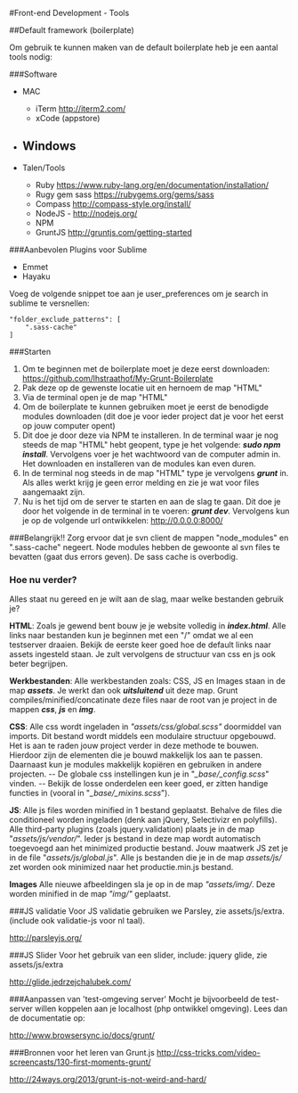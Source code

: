 #Front-end Development - Tools

##Default framework (boilerplate)

Om gebruik te kunnen maken van de default boilerplate heb je een aantal tools nodig:

###Software

 - MAC
	 - iTerm http://iterm2.com/
	 - xCode (appstore)
 - Windows
	 - 


 - Talen/Tools
	 - Ruby https://www.ruby-lang.org/en/documentation/installation/
	 - Rugy gem sass https://rubygems.org/gems/sass
 	 - Compass http://compass-style.org/install/
 	 - NodeJS - http://nodejs.org/ 
 	 - NPM
 	 - GruntJS http://gruntjs.com/getting-started

###Aanbevolen Plugins voor Sublime
 - Emmet
 - Hayaku

Voeg de volgende snippet toe aan je user_preferences om je search in sublime te versnellen:

    "folder_exclude_patterns": [
	  	".sass-cache"
  	]

###Starten

 1. Om te beginnen met de boilerplate moet je deze eerst downloaden:
    https://github.com/lhstraathof/My-Grunt-Boilerplate
 2. Pak deze op de gewenste locatie uit en hernoem de map "HTML"
 3. Via de terminal open je de map "HTML"
 4. Om de boilerplate te kunnen gebruiken moet je eerst de benodigde modules downloaden (dit doe je voor ieder project dat je voor het eerst op jouw computer opent)
 5. Dit doe je door deze via NPM te installeren. In de terminal waar je nog steeds de map "HTML" hebt geopent, type je het volgende: ***sudo npm install***. Vervolgens voer je het wachtwoord van de computer admin in. Het downloaden en installeren van de modules kan even duren.
 6. In de terminal nog steeds in de map "HTML" type je vervolgens ***grunt*** in. Als alles werkt krijg je geen error melding en zie je wat voor files aangemaakt zijn.
 7. Nu is het tijd om de server te starten en aan de slag te gaan. Dit doe je door het volgende in de terminal in te voeren: ***grunt dev***. Vervolgens kun je op de volgende url ontwikkelen: http://0.0.0.0:8000/

###Belangrijk!!
Zorg ervoor dat je svn client de mappen "node_modules" en ".sass-cache" negeert. Node modules hebben de gewoonte al svn files te bevatten (gaat dus errors geven). De sass cache is overbodig.

### Hoe nu verder?
Alles staat nu gereed en je wilt aan de slag, maar welke bestanden gebruik je?

**HTML**: Zoals je gewend bent bouw je je website volledig in ***index.html***. Alle links naar bestanden kun je beginnen met een "/" omdat we al een testserver draaien. Bekijk de eerste keer goed hoe de default links naar assets ingesteld staan. Je zult vervolgens de structuur van css en js ook beter begrijpen.

**Werkbestanden**: Alle werkbestanden zoals: CSS, JS en Images staan in de map ***assets***. Je werkt dan ook ***uitsluitend*** uit deze map. Grunt compiles/minified/concatinate deze files naar de root van je project in de mappen ***css***, ***js*** en ***img***.

**CSS**: Alle css wordt ingeladen in *"assets/css/global.scss"* doormiddel van imports. Dit bestand wordt middels een modulaire structuur opgebouwd. Het is aan te raden jouw project verder in deze methode te bouwen. Hierdoor zijn de elementen die je bouwd makkelijk los aan te passen. Daarnaast kun je modules makkelijk kopiëren en gebruiken in andere projecten. -- De globale css instellingen kun je in "*_base/_config.scss*" vinden. -- Bekijk de losse onderdelen een keer goed, er zitten handige functies in (vooral in "*_base/_mixins.scss*").

**JS**: Alle js files worden minified in 1 bestand geplaatst. Behalve de files die conditioneel worden ingeladen (denk aan jQuery, Selectivizr en polyfills). Alle third-party plugins (zoals jquery.validation) plaats je in de map "*assets/js/vendor/*". Ieder js bestand in deze map wordt automatisch toegevoegd aan het minimized productie bestand. Jouw maatwerk JS zet je in de file "*assets/js/global.js*". Alle js bestanden die je in de map *assets/js/* zet worden ook minimized naar het productie.min.js bestand.

**Images** 
Alle nieuwe afbeeldingen sla je op in de map *"assets/img/*. Deze worden minified in de map *"img/"* geplaatst.

###JS validatie
Voor JS validatie gebruiken we Parsley, zie assets/js/extra. (include ook validatie-js voor nl taal).

http://parsleyjs.org/

###JS Slider
Voor het gebruik van een slider, include: jquery glide, zie assets/js/extra

http://glide.jedrzejchalubek.com/

###Aanpassen van 'test-omgeving server'
Mocht je bijvoorbeeld de test-server willen koppelen aan je localhost (php ontwikkel omgeving). Lees dan de documentatie op:

http://www.browsersync.io/docs/grunt/

###Bronnen voor het leren van Grunt.js
http://css-tricks.com/video-screencasts/130-first-moments-grunt/

http://24ways.org/2013/grunt-is-not-weird-and-hard/
